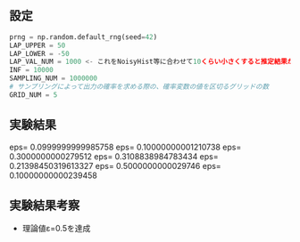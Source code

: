 ## 設定
```python
prng = np.random.default_rng(seed=42)
LAP_UPPER = 50
LAP_LOWER = -50
LAP_VAL_NUM = 1000 <- これをNoisyHist等に合わせて10くらい小さくすると推定結果が大きくなってしまう
INF = 10000
SAMPLING_NUM = 1000000
# サンプリングによって出力の確率を求める際の、確率変数の値を区切るグリッドの数
GRID_NUM = 5
```

## 実験結果
eps= 0.0999999999985758
eps= 0.10000000001210738
eps= 0.3000000000279512
eps= 0.3108838984783434
eps= 0.21398450319613327
eps= 0.5000000000029746
eps= 0.10000000000239458

## 実験結果考察
- 理論値ε=0.5を達成
